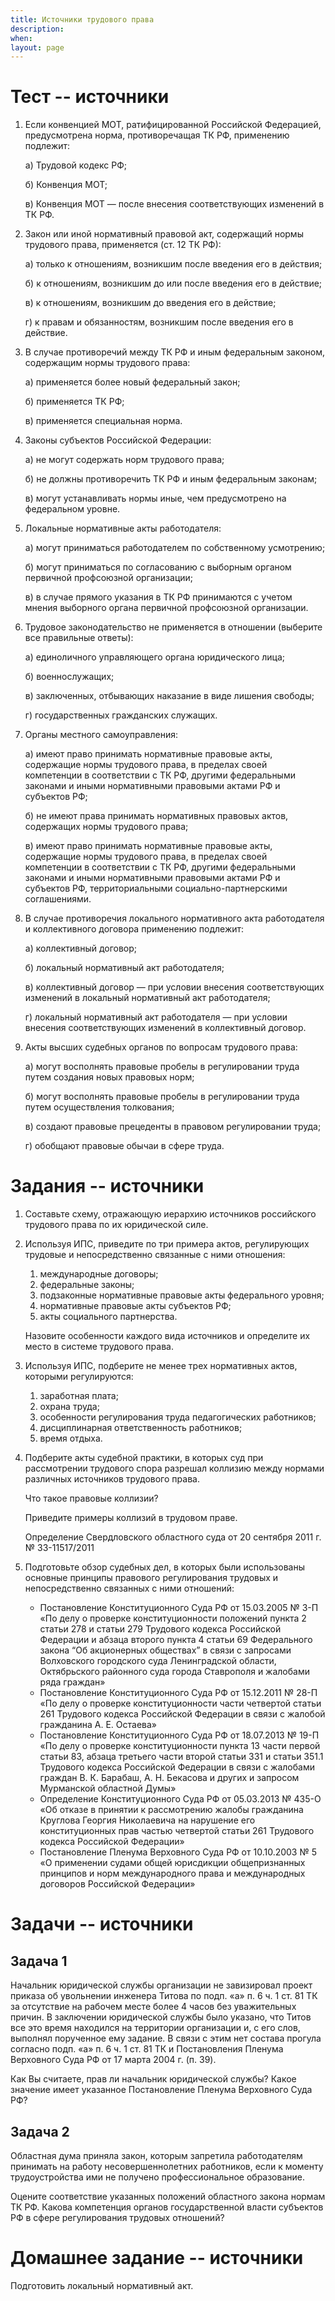 ```yaml
---
title: Источники трудового права
description:
when:
layout: page
---
```


# Тест -- источники

1. Если конвенцией МОТ, ратифицированной Российской Федерацией, предусмотрена норма, противоречащая ТК РФ, применению подлежит:

   а) Трудовой кодекс РФ;

   б) Конвенция МОТ;

   в) Конвенция МОТ — после внесения соответствующих изменений в ТК РФ.

2. Закон или иной нормативный правовой акт, содержащий нормы трудового права, применяется (ст. 12 ТК РФ):

   а) только к отношениям, возникшим после введения его в действия;

   б) к отношениям, возникшим до или после введения его в действие;

   в) к отношениям, возникшим до введения его в действие;

   г) к правам и обязанностям, возникшим после введения его в действие.

3. В случае противоречий между ТК РФ и иным федеральным законом, содержащим нормы трудового права:

   а) применяется более новый федеральный закон;

   б) применяется ТК РФ;

   в) применяется специальная норма.

4. Законы субъектов Российской Федерации:

   а) не могут содержать норм трудового права;

   б) не должны противоречить ТК РФ и иным федеральным законам;

   в) могут устанавливать нормы иные, чем предусмотрено на федеральном уровне.

5. Локальные нормативные акты работодателя:

   а) могут приниматься работодателем по собственному усмотрению;

   б) могут приниматься по согласованию с выборным органом первичной профсоюзной организации;

   в) в случае прямого указания в ТК РФ принимаются с учетом мнения выборного органа первичной профсоюзной организации.

6. Трудовое законодательство не применяется в отношении (выберите все правильные ответы):

   а) единоличного управляющего органа юридического лица;

   б) военнослужащих;

   в) заключенных, отбывающих наказание в виде лишения свободы;

   г) государственных гражданских служащих.

7. Органы местного самоуправления:

   а) имеют право принимать нормативные правовые акты, содержащие нормы трудового права, в пределах своей компетенции в соответствии с ТК РФ, другими федеральными законами и иными нормативными правовыми актами РФ и субъектов РФ;

   б) не имеют права принимать нормативных правовых актов, содержащих нормы трудового права;

   в) имеют право принимать нормативные правовые акты, содержащие нормы трудового права, в пределах своей компетенции в соответствии с ТК РФ, другими федеральными законами и иными нормативными правовыми актами РФ и субъектов РФ, территориальными социально-партнерскими соглашениями.

8. В случае противоречия локального нормативного акта работодателя и коллективного договора применению подлежит:

   а) коллективный договор;

   б) локальный нормативный акт работодателя;

   в) коллективный договор — при условии внесения соответствующих изменений в локальный нормативный акт работодателя;

   г) локальный нормативный акт работодателя — при условии внесения соответствующих изменений в коллективный договор.

9. Акты высших судебных органов по вопросам трудового права:

   а) могут восполнять правовые пробелы в регулировании труда путем создания новых правовых норм;

   б) могут восполнять правовые пробелы в регулировании труда путем осуществления толкования;

   в) создают правовые прецеденты в правовом регулировании труда;

   г) обобщают правовые обычаи в сфере труда.

# Задания -- источники

1. Составьте схему, отражающую иерархию источников российского трудового права по их юридической силе.
2. Используя ИПС, приведите по три примера актов, регулирующих трудовые и непосредственно связанные с ними отношения:

   1. международные договоры;
   2. федеральные законы;
   3. подзаконные нормативные правовые акты федерального уровня;
   4. нормативные правовые акты субъектов РФ;
   5. акты социального партнерства.

   Назовите особенности каждого вида источников и определите их место в системе трудового права.

3. Используя ИПС, подберите не менее трех нормативных актов, которыми регулируются:
   1. заработная плата;
   2. охрана труда;
   3. особенности регулирования труда педагогических работников;
   4. дисциплинарная ответственность работников;
   5. время отдыха.
4. Подберите акты судебной практики, в которых суд при рассмотрении трудового спора разрешал коллизию между нормами различных источников трудового права.

   Что такое правовые коллизии?

   Приведите примеры коллизий в трудовом праве.

   Определение Свердловского областного суда от 20 сентября 2011 г. № 33-11517/2011

5. Подготовьте обзор судебных дел, в которых были использованы основные принципы правового регулирования трудовых и непосредственно связанных с ними отношений:
   - Постановление Конституционного Суда РФ от 15.03.2005 № 3-П «По делу о проверке конституционности положений пункта 2 статьи 278 и статьи 279 Трудового кодекса Российской Федерации и абзаца второго пункта 4 статьи 69 Федерального закона “Об акционерных обществах” в связи с запросами Волховского городского суда Ленинградской области, Октябрьского районного суда города Ставрополя и жалобами ряда граждан»
   - Постановление Конституционного Суда РФ от 15.12.2011 № 28-П «По делу о проверке конституционности части четвертой статьи 261 Трудового кодекса Российской Федерации в связи с жалобой гражданина А. Е. Остаева»
   - Постановление Конституционного Суда РФ от 18.07.2013 № 19-П «По делу о проверке конституционности пункта 13 части первой статьи 83, абзаца третьего части второй статьи 331 и статьи 351.1 Трудового кодекса Российской Федерации в связи с жалобами граждан В. К. Барабаш, А. Н. Бекасова и других и запросом Мурманской областной Думы»
   - Определение Конституционного Суда РФ от 05.03.2013 № 435-О «Об отказе в принятии к рассмотрению жалобы гражданина Круглова Георгия Николаевича на нарушение его конституционных прав частью четвертой статьи 261 Трудового кодекса Российской Федерации»
   - Постановление Пленума Верховного Суда РФ от 10.10.2003 № 5 «О применении судами общей юрисдикции общепризнанных принципов и норм международного права и международных договоров Российской Федерации»

# Задачи -- источники

## Задача 1

Начальник юридической службы организации не завизировал проект приказа об увольнении инженера Титова по подп. «а» п. 6 ч. 1 ст. 81 ТК за отсутствие на рабочем месте более 4 часов без уважительных причин. В заключении юридической службы было указано, что Титов все это время находился на территории организации и, с его слов, выполнял порученное ему задание. В связи с этим нет состава прогула согласно подп. «а» п. 6 ч. 1 ст. 81 ТК и Постановления Пленума Верховного Суда РФ от 17 марта 2004 г. (п. 39).

Как Вы считаете, прав ли начальник юридической службы? Какое значение имеет указанное Постановление Пленума Верховного Суда РФ?

## Задача 2

Областная дума приняла закон, которым запретила работодателям принимать на работу несовершеннолетних работников, если к моменту трудоустройства ими не получено профессиональное образование.

Оцените соответствие указанных положений областного закона нормам ТК РФ. Какова компетенция органов государственной власти субъектов РФ в сфере регулирования трудовых отношений?

# Домашнее задание -- источники

Подготовить локальный нормативный акт.
